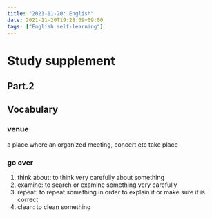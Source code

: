 ```yaml
---
title: "2021-11-20: English"
date: 2021-11-20T19:28:09+09:00
tags: ["English self-learning"]
---
```


# Study supplement
## Part.2
## Vocabulary

### venue
a place where an organized meeting, concert etc take place

### go over
1. think about: to think very carefully about something
2. examine: to search or examine something very carefully
3. repeat: to repeat something in order to explain it or make sure it is correct
4. clean: to clean something
